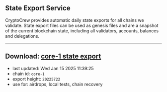 ## State Export Service
CryptoCrew provides automatic daily state exports for all chains we validate. State export files can be used as genesis files and are a snapshot of the current blockchain state, including all validators, accounts, balances and delegations.

---
**Download: [core-1 state export](https://dl-eu2.ccvalidators.com/SERVICE/persistence/core-1_export_20225722.json)**
---

- last updated: Wed Jan 15 2025 11:39:25
- chain id: `core-1`
- export height: `20225722`
- use for: airdrops, local tests, chain recovery
